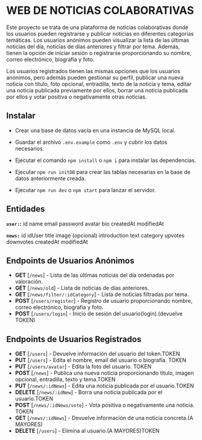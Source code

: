 # WEB DE NOTICIAS COLABORATIVAS

Este proyecto se trata de una plataforma de noticias colaborativas donde los usuarios pueden registrarse y publicar noticias en diferentes categorías temáticas. Los usuarios anónimos pueden visualizar la lista de las últimas noticias del día, noticias de días anteriores y filtrar por tema. Además, tienen la opción de iniciar sesión o registrarse proporcionando su nombre, correo electrónico, biografía y foto.

Los usuarios registrados tienen las mismas opciones que los usuarios anónimos, pero además pueden gestionar su perfil, publicar una nueva noticia con título, foto opcional, entradilla, texto de la noticia y tema, editar una noticia publicada previamente por ellos, borrar una noticia publicada por ellos y votar positiva o negativamente otras noticias.

## Instalar

- Crear una base de datos vacía en una instancia de MySQL local.

- Guardar el archivo `.env.example` como `.env` y cubrir los datos necesarios.

- Ejecutar el comando `npm install` o `npm i` para instalar las dependencias.

- Ejecutar `npm run initDB` para crear las tablas necesarias en la base de datos anteriormente creada.

- Ejecutar `npm run dev` o `npm start` para lanzar el servidor.

## Entidades

**`user:`:**
id
name
email
password
avatar
bio
createdAt
modifiedAt

**`news:`**
id
idUser
title
image (opcional)
introduction
text
category
upvotes
downvotes
createdAt
modifiedAt

## Endpoints de Usuarios Anónimos

- **GET** [`/news`] - Lista de las últimas noticias del día ordenadas por valoración.
- **GET** [`/news/old`] - Lista de noticias de días anteriores.
- **GET** [`/news/filter/:idCategory`] - Lista de noticias filtradas por tema.
- **POST** [`/users/register`] - Registro de usuario proporcionando nombre, correo electrónico, biografía y foto.
- **POST** [`/users/login`] - Inicio de sesión del usuario(login).(devuelve TOKEN)

## Endpoints de Usuarios Registrados

- **GET** [`/users`] - Devuelve información del usuario del token.TOKEN
- **PUT** [`/users`] - Edita el nombre, email del usuario o biografía. TOKEN
- **PUT** [`/users/avatar`] - Edita la foto del usuario. TOKEN
- **POST** [`/news`] - Publica una nueva noticia proporcionando título, imagen opcional, entradilla, texto y tema.TOKEN
- **PUT** [`/news/:idNews`] - Edita una noticia publicada por el usuario.TOKEN
- **DELETE** [`/news/:idNew`] - Borra una noticia publicada por el usuario.TOKEN
- **POST** [`/news/:idNews/vote`] - Vota positiva o negativamente una noticia. TOKEN
- **GET** [`/news/:idNews`] - Devuelve información de una noticia concreta.(A MAYORES)
- **DELETE** [`/users`] - Elimina al usuario.(A MAYORES)TOKEN

<!-- USUARIOS ANÓNIMOS:
1. visualizar la lista de últimas noticias del día ordenadas por valoración
2. visualizar noticias de diías anteriores
3. filtrado por: tema
4. login
5. registo: nombre, email, biografía y foto. Por otra parte están los

USUARIOS REGISTRADOS, y con ellos hay que hacer:
1. lo mismo que los anónimos, y además:
2. gestión del perfil de usuario: nombre, email, biografía y foto.
3. publicar una nueva noticia: título, foto (opcional), entradilla, texto de la noticia y tema.
4. editar una noticia publicada por el mismo usuario
5. borrar una noticia publicada por el usuario
6. votar positivamante o negativamente otras noticias -->
